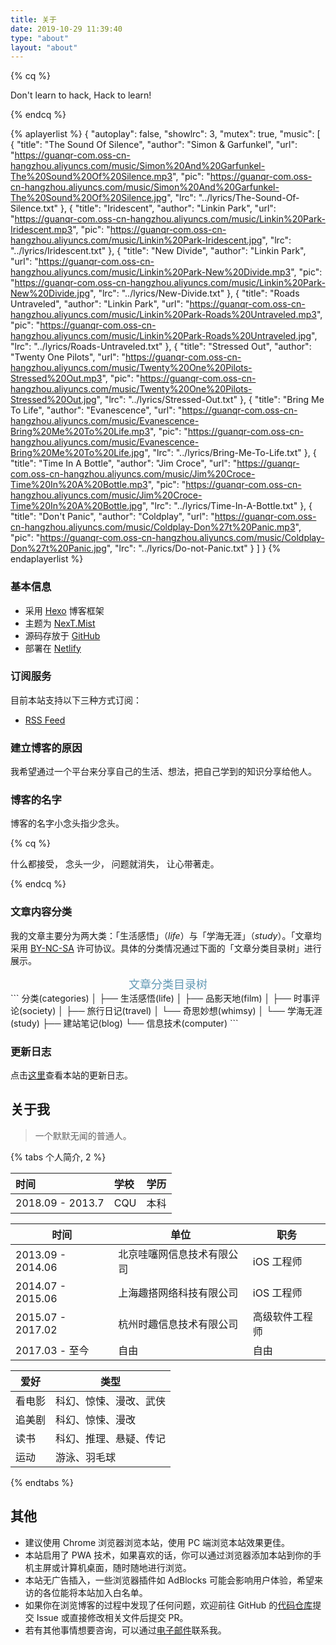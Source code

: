 ```yaml
---
title: 关于
date: 2019-10-29 11:39:40
type: "about"
layout: "about"
---
```



{% cq %}

Don't learn to hack,
Hack to learn!

{% endcq %}





{% aplayerlist %}
{
    "autoplay": false, 
    "showlrc": 3,
    "mutex": true, 
    "music": [
        {
            "title": "The Sound Of Silence",
            "author": "Simon & Garfunkel",
            "url": "https://guanqr-com.oss-cn-hangzhou.aliyuncs.com/music/Simon%20And%20Garfunkel-The%20Sound%20Of%20Silence.mp3",
            "pic": "https://guanqr-com.oss-cn-hangzhou.aliyuncs.com/music/Simon%20And%20Garfunkel-The%20Sound%20Of%20Silence.jpg",
            "lrc": "../lyrics/The-Sound-Of-Silence.txt"
        },
        {
            "title": "Iridescent",
            "author": "Linkin Park",
            "url": "https://guanqr-com.oss-cn-hangzhou.aliyuncs.com/music/Linkin%20Park-Iridescent.mp3",
            "pic": "https://guanqr-com.oss-cn-hangzhou.aliyuncs.com/music/Linkin%20Park-Iridescent.jpg",
            "lrc": "../lyrics/Iridescent.txt"
        },
        {
            "title": "New Divide",
            "author": "Linkin Park",
            "url": "https://guanqr-com.oss-cn-hangzhou.aliyuncs.com/music/Linkin%20Park-New%20Divide.mp3",
            "pic": "https://guanqr-com.oss-cn-hangzhou.aliyuncs.com/music/Linkin%20Park-New%20Divide.jpg",
            "lrc": "../lyrics/New-Divide.txt"
        },
        {
            "title": "Roads Untraveled",
            "author": "Linkin Park",
            "url": "https://guanqr-com.oss-cn-hangzhou.aliyuncs.com/music/Linkin%20Park-Roads%20Untraveled.mp3",
            "pic": "https://guanqr-com.oss-cn-hangzhou.aliyuncs.com/music/Linkin%20Park-Roads%20Untraveled.jpg",
            "lrc": "../lyrics/Roads-Untraveled.txt"
        },
        {
            "title": "Stressed Out",
            "author": "Twenty One Pilots",
            "url": "https://guanqr-com.oss-cn-hangzhou.aliyuncs.com/music/Twenty%20One%20Pilots-Stressed%20Out.mp3",
            "pic": "https://guanqr-com.oss-cn-hangzhou.aliyuncs.com/music/Twenty%20One%20Pilots-Stressed%20Out.jpg",
            "lrc": "../lyrics/Stressed-Out.txt"
        },
        {
            "title": "Bring Me To Life",
            "author": "Evanescence",
            "url": "https://guanqr-com.oss-cn-hangzhou.aliyuncs.com/music/Evanescence-Bring%20Me%20To%20Life.mp3",
            "pic": "https://guanqr-com.oss-cn-hangzhou.aliyuncs.com/music/Evanescence-Bring%20Me%20To%20Life.jpg",
            "lrc": "../lyrics/Bring-Me-To-Life.txt"
        },
        {
            "title": "Time In A Bottle",
            "author": "Jim Croce",
            "url": "https://guanqr-com.oss-cn-hangzhou.aliyuncs.com/music/Jim%20Croce-Time%20In%20A%20Bottle.mp3",
            "pic": "https://guanqr-com.oss-cn-hangzhou.aliyuncs.com/music/Jim%20Croce-Time%20In%20A%20Bottle.jpg",
            "lrc": "../lyrics/Time-In-A-Bottle.txt"
        },
        {
            "title": "Don't Panic",
            "author": "Coldplay",
            "url": "https://guanqr-com.oss-cn-hangzhou.aliyuncs.com/music/Coldplay-Don%27t%20Panic.mp3",
            "pic": "https://guanqr-com.oss-cn-hangzhou.aliyuncs.com/music/Coldplay-Don%27t%20Panic.jpg",
            "lrc": "../lyrics/Do-not-Panic.txt"
        }
    ]
}
{% endaplayerlist %}



### 基本信息


+ 采用 [Hexo](https://github.com/hexojs/hexo/) 博客框架
+ 主题为 [NexT.Mist](https://github.com/theme-next/hexo-theme-next/)
+ 源码存放于 [GitHub](https://github.com/shadow-cq/tech.siunim.top)
+ 部署在 [Netlify](https://app.netlify.com/sites/nervous-ardinghelli-554bb4/deploys) 

### 订阅服务

目前本站支持以下三种方式订阅：

<!-- + [Wechat](https://www.com/images/wechat-official-accounts.svg)
 -->
+ [RSS Feed](https://tech.siunim.top/atom.xml)
<!-- + [Telegram Channel](https://t.me/maljjjjjjj)
 -->

### 建立博客的原因

我希望通过一个平台来分享自己的生活、想法，把自己学到的知识分享给他人。



### 博客的名字

博客的名字小念头指少念头。

{% cq %}

什么都接受，
念头一少，
问题就消失，
让心带著走。

{% endcq %}





### 文章内容分类

我的文章主要分为两大类：「生活感悟」（*life*）与「学海无涯」（*study*）。「文章均采用 [<i class="fa fa-creative-commons"></i> BY-NC-SA](https://creativecommons.org/licenses/by-nc-sa/4.0/) 许可协议。具体的分类情况通过下面的「文章分类目录树」进行展示。



<center><font color=#649AB6 size=4>文章分类目录树</font></center>
```
分类(categories)
│
├── 生活感悟(life)
│   ├── 品影天地(film)
│   ├── 时事评论(society)
│   ├── 旅行日记(travel)
│   └── 奇思妙想(whimsy)
│ 
└── 学海无涯(study)
    ├── 建站笔记(blog) 
    └── 信息技术(computer) 
```
<!-- │   ├── 悦读笔记(reading)
│   ├── 校园生活(school)
    └── 光学工程(optics) -->



### 更新日志

点击[这里](https://tech.siunim.top/update/)查看本站的更新日志。



## 关于我

> 一个默默无闻的普通人。

{% tabs 个人简介, 2 %}

<!-- tab 教育背景 -->

| 时间           | 学校                       | 学历     |
| :------------- | :------------------------- | :------- |
| 2018.09 - 2013.7 | CQU | 本科 |

<!-- endtab -->
<!-- tab 工作经历 -->

| 时间              | 单位                     | 职务           |
| ----------------- | ------------------------ | -------------- |
| 2013.09 - 2014.06 | 北京哇噻网信息技术有限公司   | iOS 工程师     |
| 2014.07 - 2015.06 | 上海趣搭网络科技有限公司   | iOS 工程师     |
| 2015.07 - 2017.02 | 杭州时趣信息技术有限公司   | 高级软件工程师     |
| 2017.03 - 至今 | 自由 | 自由 |

<!-- endtab -->
<!-- tab 兴趣爱好 -->

| 爱好   | 类型                   |
| ------ | ---------------------- |
| 看电影 | 科幻、惊悚、漫改、武侠 |
| 追美剧 | 科幻、惊悚、漫改       |
| 读书   | 科幻、推理、悬疑、传记 |
| 运动   | 游泳、羽毛球                  |

<!-- endtab -->

{% endtabs %}



## 其他

+ 建议使用 Chrome 浏览器浏览本站，使用 PC 端浏览本站效果更佳。
+ 本站启用了 PWA 技术，如果喜欢的话，你可以通过浏览器添加本站到你的手机主屏或计算机桌面，随时随地进行浏览。
+ 本站无广告插入，一些浏览器插件如 AdBlocks 可能会影响用户体验，希望来访的各位能将本站加入白名单。
+ 如果你在浏览博客的过程中发现了任何问题，欢迎前往 GitHub  的[代码仓库](https://github.com/shadow-cq/tech.siunim.top)提交 Issue 或直接修改相关文件后提交 PR。
+ 若有其他事情想要咨询，可以通过[电子邮件](mailto:cq.shadow@hotmail.com)联系我。
